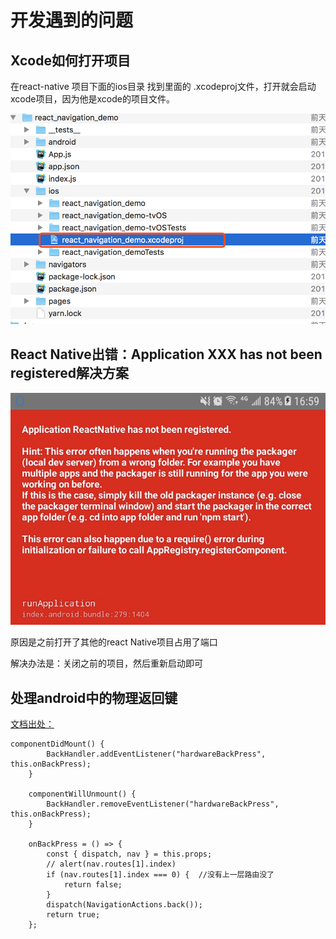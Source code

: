 # 开发遇到的问题

## Xcode如何打开项目

在react-native 项目下面的ios目录 找到里面的 .xcodeproj文件，打开就会启动xcode项目，因为他是xcode的项目文件。

![](assets/markdown-img-paste-20190226005945516.png)


## React Native出错：Application XXX has not been registered解决方案

![](assets/markdown-img-paste-20190226010207214.png)


原因是之前打开了其他的react Native项目占用了端口

解决办法是：关闭之前的项目，然后重新启动即可



## 处理android中的物理返回键
[文档出处：](https://github.com/react-navigation/redux-helpers)

```
componentDidMount() {
		BackHandler.addEventListener("hardwareBackPress", this.onBackPress);
	}

	componentWillUnmount() {
		BackHandler.removeEventListener("hardwareBackPress", this.onBackPress);
	}

	onBackPress = () => {
		const { dispatch, nav } = this.props;
		// alert(nav.routes[1].index)
		if (nav.routes[1].index === 0) {  //没有上一层路由没了
			return false;
		}
		dispatch(NavigationActions.back());
		return true;
	};
```
